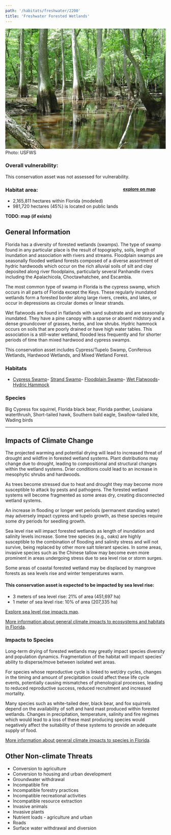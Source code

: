 ```yaml
---
path: '/habitats/freshwater/2200'
title: 'Freshwater Forested Wetlands'
---
```


<content-header icon="freshwater_forested_wetlands" title="Freshwater Forested Wetlands"></content-header>

<div id="TopSection">

<div class="header-photo"><img src="2200.jpg" alt="Photo for 2200"/>
<figcaption>Photo: USFWS</figcaption></div>

<div>

### Overall vulnerability:

This conservation asset was not assessed for vulnerability.

<h3>Habitat area: 
<a href="/habitats/freshwater/2200/map" style="float:right;font-size:smaller;margin-right: 2rem;">
<fa-icon name="map"></fa-icon>
explore on map
</a>
</h3>

-   2,165,811 hectares within Florida (modeled)
-   981,720 hectares (45%) is located on public lands

</div>
</div>

**TODO: map (if exists)**

## General Information

Florida has a diversity of forested wetlands (swamps).  The type of swamp found in any particular place is the result of topography, soils, length of inundation and association with rivers and streams.  Floodplain swamps are seasonally flooded wetland forests composed of a diverse assortment of hydric hardwoods which occur on the rich alluvial soils of silt and clay deposited along river floodplains, particularly several Panhandle rivers including the Apalachicola, Choctawhatchee, and Escambia. 

The most common type of swamp in Florida is the cypress swamp, which occurs in all parts of Florida except the Keys.  These regularly inundated wetlands form a forested border along large rivers, creeks, and lakes, or occur in depressions as circular domes or linear strands.  

Wet flatwoods are found in flatlands with sand substrate and are seasonally inundated.   They have a pine canopy with a sparse or absent midstory and a dense groundcover of grasses, herbs, and low shrubs. Hydric hammock occurs on soils that are poorly drained or have high water tables. This association is a still-water wetland, flooded less frequently and for shorter periods of time than mixed hardwood and cypress swamps.

This conservation asset includes  Cypress/Tupelo Swamp, Coniferous Wetlands, Hardwood Wetlands, and Mixed Wetland Forest.

### Habitats

- [Cypress Swamp](/habitats//habitats/freshwater/2210)- [Strand Swamp](/habitats//habitats/freshwater/2214)- [Floodplain Swamp](/habitats//habitats/freshwater/2215)- [Wet Flatwoods](/habitats//habitats/freshwater/2221)- [Hydric Hammock](/habitats//habitats/freshwater/2232)



### Species

Big Cypress fox squirrel, Florida black bear, Florida panther, Louisiana waterthrush, Short-tailed hawk, Southern bald eagle, Swallow-tailed kite, Wading birds

<hr />

## Impacts of Climate Change

The projected warming and potential drying will lead to increased threat of drought and wildfire in forested wetland systems.  Plant distributions may change due to drought, leading to compositional and structural changes within the wetland systems.  Drier conditions could lead to an increase in mesophytic shrubs and hardwoods.  

As trees become stressed due to heat and drought they may become more susceptible to attack by pests and pathogens.  The forested wetland systems will become fragmented as some areas dry, creating disconnected wetland systems.  

An increase in flooding or longer wet periods (permanent standing water) may adversely impact cypress and tupelo growth, as these species require some dry periods for seedling growth.  

Sea level rise will impact forested wetlands as length of inundation and salinity levels increase.  Some tree species (e.g., oaks) are highly susceptible to the combination of flooding and salinity stress and will not survive, being replaced by other more salt tolerant species. In some areas, invasive species such as the Chinese tallow may become even more prominent in areas undergoing stress due to sea level rise or storm surges.  

Some areas of coastal forested wetland may be displaced by mangrove forests as sea levels rise and winter temperatures warm.


#### This conservation asset is expected to be impacted by sea level rise:

- 3 meters of sea level rise: 21% of area (451,697 ha)
- 1 meter of sea level rise: 10% of area (207,335 ha)

[Explore sea level rise impacts map](/habitats/freshwater/2200/map).


[More information about general climate impacts to ecosystems and habitats in Florida](/impacts/habitats).

### Impacts to Species

Long-term drying of forested wetlands may greatly impact species diversity and population dynamics.  Fragmentation of the habitat will impact species' ability to disperse/move between isolated wet areas.  

For species whose reproductive cycle is linked to wet/dry cycles, changes in the timing and amount of precipitation could affect these life cycle events, potentially causing mismatches of phenological processes, leading to reduced reproductive success, reduced recruitment and increased mortality.  

Many species such as white-tailed deer, black bear, and fox squirrels depend on the availability of soft and hard mast produced within forested wetlands.  Changes in precipitation, temperature, salinity and fire regimes which would lead to a loss of these mast producing species would negatively affect the suitability of these systems to provide an adequate supply of food.

[More information about general climate impacts to species in Florida](/impacts/species).

## Other Non-climate Threats

-	Conversion to agriculture
-	Conversion to housing and urban development
-	Groundwater withdrawal
-	Incompatible fire
-	Incompatible forestry practices
-	Incompatible recreational activities
-	Incompatible resource extraction
-	Invasive animals
-	Invasive plants
-	Nutrient loads - agriculture and urban
-	Roads
-	Surface water withdrawal and diversion





